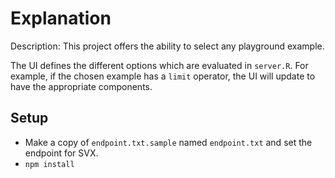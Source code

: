 # Explanation

Description: This project offers the ability to select any playground example.

The UI defines the different options which are evaluated in `server.R`. For example, if the chosen example has a `limit` operator, the UI will update to have the appropriate components.

## Setup 
- Make a copy of `endpoint.txt.sample` named `endpoint.txt` and set the endpoint for SVX.
- `npm install`